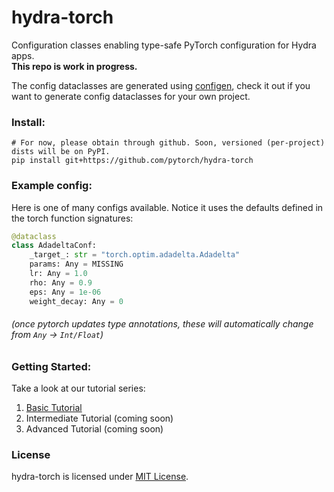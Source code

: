 # hydra-torch
Configuration classes enabling type-safe PyTorch configuration for Hydra apps.  
**This repo is work in progress.**

The config dataclasses are generated using [configen](https://github.com/facebookresearch/hydra/tree/master/tools/configen), check it out if you want to generate config dataclasses for your own project.

### Install:
```
# For now, please obtain through github. Soon, versioned (per-project) dists will be on PyPI.
pip install git+https://github.com/pytorch/hydra-torch
```

### Example config:
Here is one of many configs available. Notice it uses the defaults defined in the torch function signatures:
```python
@dataclass
class AdadeltaConf:
    _target_: str = "torch.optim.adadelta.Adadelta"
    params: Any = MISSING
    lr: Any = 1.0
    rho: Any = 0.9
    eps: Any = 1e-06
    weight_decay: Any = 0
```
###### (once pytorch updates type annotations, these will automatically change from `Any` -> `Int/Float`)

### Getting Started:
Take a look at our tutorial series:
1. [Basic Tutorial](examples/mnist_00.md)
2. Intermediate Tutorial (coming soon)
3. Advanced Tutorial (coming soon)

### License
hydra-torch is licensed under [MIT License](LICENSE).
